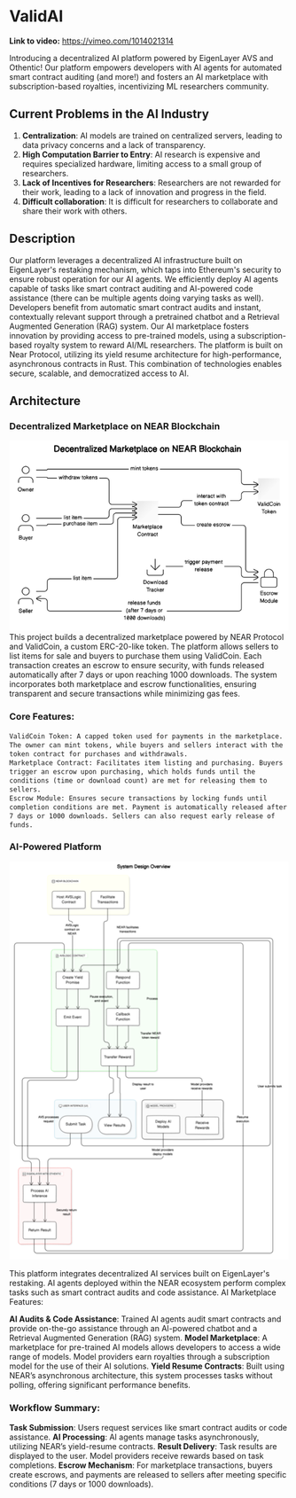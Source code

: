 # ValidAI

**Link to video:** https://vimeo.com/1014021314

Introducing a decentralized AI platform powered by EigenLayer AVS and Othentic! Our platform empowers developers with AI agents for automated smart contract auditing (and more!) and fosters an AI marketplace with subscription-based royalties, incentivizing ML researchers community.

## Current Problems in the AI Industry
1. **Centralization**: AI models are trained on centralized servers, leading to data privacy concerns and a lack of transparency.
2. **High Computation Barrier to Entry**: AI research is expensive and requires specialized hardware, limiting access to a small group of researchers.
3. **Lack of Incentives for Researchers**: Researchers are not rewarded for their work, leading to a lack of innovation and progress in the field.
4. **Difficult collaboration**: It is difficult for researchers to collaborate and share their work with others.

## Description

Our platform leverages a decentralized AI infrastructure built on EigenLayer's restaking mechanism, which taps into Ethereum's security to ensure robust operation for our AI agents. We efficiently deploy AI agents capable of tasks like smart contract auditing and AI-powered code assistance (there can be multiple agents doing varying tasks as well). Developers benefit from automatic smart contract audits and instant, contextually relevant support through a pretrained chatbot and a Retrieval Augmented Generation (RAG) system. Our AI marketplace fosters innovation by providing access to pre-trained models, using a subscription-based royalty system to reward AI/ML researchers. The platform is built on Near Protocol, utilizing its yield resume architecture for high-performance, asynchronous contracts in Rust. This combination of technologies enables secure, scalable, and democratized access to AI.

## Architecture
### Decentralized Marketplace on NEAR Blockchain
![](image-1.png)
This project builds a decentralized marketplace powered by NEAR Protocol and ValidCoin, a custom ERC-20-like token. The platform allows sellers to list items for sale and buyers to purchase them using ValidCoin. Each transaction creates an escrow to ensure security, with funds released automatically after 7 days or upon reaching 1000 downloads. The system incorporates both marketplace and escrow functionalities, ensuring transparent and secure transactions while minimizing gas fees.
### Core Features:

    ValidCoin Token: A capped token used for payments in the marketplace. The owner can mint tokens, while buyers and sellers interact with the token contract for purchases and withdrawals.
    Marketplace Contract: Facilitates item listing and purchasing. Buyers trigger an escrow upon purchasing, which holds funds until the conditions (time or download count) are met for releasing them to sellers.
    Escrow Module: Ensures secure transactions by locking funds until completion conditions are met. Payment is automatically released after 7 days or 1000 downloads. Sellers can also request early release of funds.

### AI-Powered Platform
![](image.png)

This platform integrates decentralized AI services built on EigenLayer's restaking. AI agents deployed within the NEAR ecosystem perform complex tasks such as smart contract audits and code assistance.
AI Marketplace Features:

**AI Audits & Code Assistance**: Trained AI agents audit smart contracts and provide on-the-go assistance through an AI-powered chatbot and a Retrieval Augmented Generation (RAG) system.
**Model Marketplace**: A marketplace for pre-trained AI models allows developers to access a wide range of models. Model providers earn royalties through a subscription model for the use of their AI solutions.
**Yield Resume Contracts**: Built using NEAR’s asynchronous architecture, this system processes tasks without polling, offering significant performance benefits.

### Workflow Summary:

**Task Submission**: Users request services like smart contract audits or code assistance.
**AI Processing**: AI agents manage tasks asynchronously, utilizing NEAR’s yield-resume contracts.
**Result Delivery**: Task results are displayed to the user. Model providers receive rewards based on task completions.
**Escrow Mechanism**: For marketplace transactions, buyers create escrows, and payments are released to sellers after meeting specific conditions (7 days or 1000 downloads).

